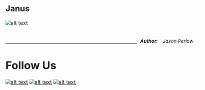 ## Janus

![alt text](https://upload.wikimedia.org/wikipedia/commons/d/db/Statue_of_Janus_%E5%82%91%E7%BA%B3%E5%A3%AB%E5%83%8F_-_panoramio.jpg "Logo Title Text 1")




<style>
table{
    border-collapse: collapse;
    border-spacing: 0;
    border:2px solid #fafafa;
    width:200px;
    font-style: italic;
    font-size: 15px;
}

th{
    border:2px solid #fafafa;
}

td{
    border:1px solid #fafafa;
}
</style>

<style>
body {
  font-size: 17px;
  }
</style>

<table align="right">
  <tr>
    <td><b>Author:</b></td>
    <td>Jason Perlow</td>
  </tr>
</table>

<br/>

----------






# Follow Us

<!-- display the social media buttons in your README -->
[![alt text][1.1]][1]
[![alt text][2.1]][2]
[![alt text][3.1]][3]

<!-- links to social media icons -->
<!-- no need to change these -->

<!-- icons with padding -->
[1.1]: http://i.imgur.com/tXSoThF.png (twitter icon with padding)
[2.1]: http://i.imgur.com/P3YfQoD.png (facebook icon with padding)
[3.1]: http://i.imgur.com/0o48UoR.png (github icon with padding)

<!-- links to your social media accounts -->
<!-- update these accordingly -->

[1]: https://twitter.com/isaziconsulting
[2]: https://www.facebook.com/Isazi-Consulting-240193656434498/
[3]: https://github.com/isaziconsulting<style>

